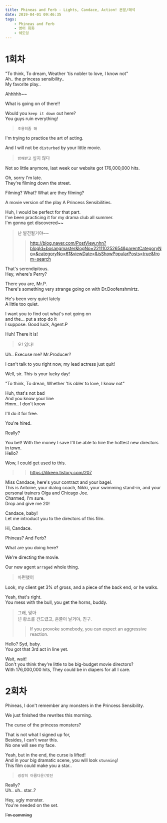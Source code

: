 ```yaml
---
title: Phineas and Ferb - Lights, Candace, Action! 본문/해석
date: 2019-04-01 09:46:35
tags:
    - Phineas and Ferb
    - 영어 회화
    - 쉐도잉
---  
```


# 1회차
"To think, To dream, Weather 'tis nobler to love, I know not"  
Ah.. the princess sensibility..  
My favorite play..  

Ahhhhh~~  

What is going on of there!!  

Would you `keep it down` out here?  
You guys ruin everything!  
> `조용히좀 해`

I'm trying to practice the art of acting.  

And I will not be `disturbed` by your little movie.  
> `방해받고` 싶지 않다  

Not so little anymore, last week our website got 176,000,000 hits.  

Oh, sorry I'm late.  
They're filming down the street.  

Filming? What? What are they filming?  

A movie version of the play A Princess Sensibilities.  

Huh, I would be perfect for that part.  
I've been practicing it for my drama club all summer.  
I'm gonna get discovered~~  
> 난 발견될거야~~  
>> <http://blog.naver.com/PostView.nhn?blogId=bosangmaster&logNo=221110252654&parentCategoryNo=&categoryNo=61&viewDate=&isShowPopularPosts=true&from=search>  

That's serendipitous.  
Hey, where's Perry?  

There you are, Mr.P.  
There's something very strange going on with Dr.Doofenshmirtz.  

He's been very quiet lately  
A little too quiet.  

I want you to find out what's not going on  
and the... put a stop do it  
I suppose. Good luck, Agent.P  

Huh! There it is!  
> 오! 있다!  

Uh.. Execuse me? Mr.Producer?  

I can't talk to you right now, my lead actress just quit!  

Well, sir. This is your lucky day!  

"To think, To drean, Whether 'tis obler to love, I know not"  

Huh, that's not bad  
And you know your line  
Hmm.. I don't know  

I'll do it for free.  

You're hired.  

Really?  

You bet! With the money I save I'll be able to hire the hottest new directors in town.  
Hello?  

Wow, I could get used to this.  
>> <https://ilikeen.tistory.com/207>  

Miss Candace, here's your contract and your bagel.  
This is Antoine, your dialog coach, Nikki, your swimming stand-in, and your personal trainers Olga and Chicago Joe.  
Charmed, I'm sure.  
Drop and give me 20!   

Candace, baby!  
Let me introduct you to the directors of this film.  

Hi, Candace.  

Phineas? And Ferb?  

What are you doing here?  

We're directing the movie.  

Our new agent `arraged` whole thing.  
> 마련했어  

Look, my client get 3% of gross, and a piece of the back end, or he walks.  

Yeah, that's right.  
You mess with the bull, you get the horns, buddy.  
> 그래, 맞아  
> 넌 황소를 건드렸고, 혼쭐이 날거야, 친구.  
>> If you provoke somebody, you can expect an aggressive reaction.

Hello? Syd, baby.  
You got that 3rd act in line yet.  

Wait, wait!  
Don't you think they're little to be big-budget movie directors?  
With 176,000,000 hits, They could be in diapers for all I care.  

# 2회차  
Phineas, I don't remember any monsters in the Princess Sensibility.  

We just finished the rewrites this morning.  

The curse of the princess monsters?  

That is not what I signed up for,  
Besides, I can't wear this.  
No one will see my face.  

Yeah, but in the end, the curse is lifted!  
And in your big dramatic scene, you will look `stunning`!  
This film could make you a star..  
> `굉장히 아름다운(멋진`  

Really?  
Uh.. uh.. star..?  

Hey, ugly monster.  
You're needed on the set.  

I~~'m comming~~  



<!-- more -->